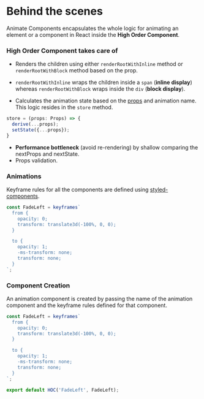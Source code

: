 # Behind the scenes

Animate Components encapsulates the whole logic for animating an element or a component in React inside the **High Order Component**.

### High Order Component takes care of
* Renders the children using either `renderRootWithInline` method or `renderRootWithBlock` method based on the prop.                                           
* `renderRootWithInline` wraps the children inside a `span` (**inline display**) whereas `renderRootWithBlock` wraps inside the `div` (**block display**).

* Calculates the animation state based on the [props](https://github.com/nitin42/animate-components/blob/master/docs/api.md) and animation name. This logic resides in the `store` method.

```javascript
store = (props: Props) => {
  derive(...props);
  setState({...props});
}
```
* **Performance bottleneck** (avoid re-rendering) by shallow comparing the nextProps and nextState.
* Props validation.
### Animations
Keyframe rules for all the components are defined using [styled-components](https://github.com/styled-components/styled-components). 

```javascript
const FadeLeft = keyframes`
  from {
    opacity: 0;
    transform: translate3d(-100%, 0, 0);
  }

  to {
    opacity: 1;
    -ms-transform: none;
    transform: none;
  }
`;
```

### Component Creation
An animation component is created by passing the name of the animation component and the keyframe rules defined for that component.

```javascript
const FadeLeft = keyframes`
  from {
    opacity: 0;
    transform: translate3d(-100%, 0, 0);
  }

  to {
    opacity: 1;
    -ms-transform: none;
    transform: none;
  }
`;

export default HOC('FadeLeft', FadeLeft);
```
